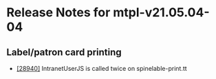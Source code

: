 
# Release Notes for mtpl-v21.05.04-04

## Label/patron card printing

- [[28940]](http://bugs.koha-community.org/bugzilla3/show_bug.cgi?id=28940) IntranetUserJS is called twice on spinelable-print.tt



